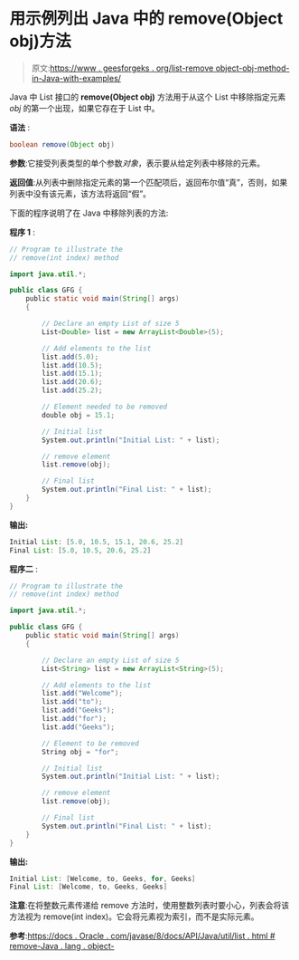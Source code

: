 # 用示例列出 Java 中的 remove(Object obj)方法

> 原文:[https://www . geesforgeks . org/list-remove object-obj-method-in-Java-with-examples/](https://www.geeksforgeeks.org/list-removeobject-obj-method-in-java-with-examples/)

Java 中 List 接口的 **remove(Object obj)** 方法用于从这个 List 中移除指定元素 *obj* 的第一个出现，如果它存在于 List 中。

**语法** :

```java
boolean remove(Object obj)

```

**参数**:它接受列表类型的单个参数*对象*，表示要从给定列表中移除的元素。

**返回值**:从列表中删除指定元素的第一个匹配项后，返回布尔值“真”，否则，如果列表中没有该元素，该方法将返回“假”。

下面的程序说明了在 Java 中移除列表的方法:

**程序 1** :

```java
// Program to illustrate the
// remove(int index) method

import java.util.*;

public class GFG {
    public static void main(String[] args)
    {

        // Declare an empty List of size 5
        List<Double> list = new ArrayList<Double>(5);

        // Add elements to the list
        list.add(5.0);
        list.add(10.5);
        list.add(15.1);
        list.add(20.6);
        list.add(25.2);

        // Element needed to be removed
        double obj = 15.1;

        // Initial list
        System.out.println("Initial List: " + list);

        // remove element
        list.remove(obj);

        // Final list
        System.out.println("Final List: " + list);
    }
}
```

**输出:**

```java
Initial List: [5.0, 10.5, 15.1, 20.6, 25.2]
Final List: [5.0, 10.5, 20.6, 25.2]

```

**程序二** :

```java
// Program to illustrate the
// remove(int index) method

import java.util.*;

public class GFG {
    public static void main(String[] args)
    {

        // Declare an empty List of size 5
        List<String> list = new ArrayList<String>(5);

        // Add elements to the list
        list.add("Welcome");
        list.add("to");
        list.add("Geeks");
        list.add("for");
        list.add("Geeks");

        // Element to be removed
        String obj = "for";

        // Initial list
        System.out.println("Initial List: " + list);

        // remove element
        list.remove(obj);

        // Final list
        System.out.println("Final List: " + list);
    }
}
```

**输出:**

```java
Initial List: [Welcome, to, Geeks, for, Geeks]
Final List: [Welcome, to, Geeks, Geeks]

```

**注意**:在将整数元素传递给 remove 方法时，使用整数列表时要小心，列表会将该方法视为 remove(int index)。它会将元素视为索引，而不是实际元素。

**参考**:[https://docs . Oracle . com/javase/8/docs/API/Java/util/list . html # remove-Java . lang . object-](https://docs.oracle.com/javase/8/docs/api/java/util/List.html#remove-java.lang.Object-)